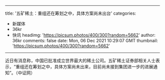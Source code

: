 
---
title: '五矿稀土：重组还在筹划之中，具体方案尚未出台'
categories: 
 - 新媒体
 - 36kr
 - 快讯
headimg: 'https://picsum.photos/400/300?random=5662'
author: 36kr
comments: false
date: Mon, 06 Dec 2021 10:29:07 GMT
thumbnail: 'https://picsum.photos/400/300?random=5662'
---

<div>   
近日有消息称，中国已批准成立世界最大的稀土公司。五矿稀土证券部相关人士表示，“重组还在筹划之中，具体方案尚未出来，目前尚未接到集团进一步的进展通知”。（中证网）  
</div>
            